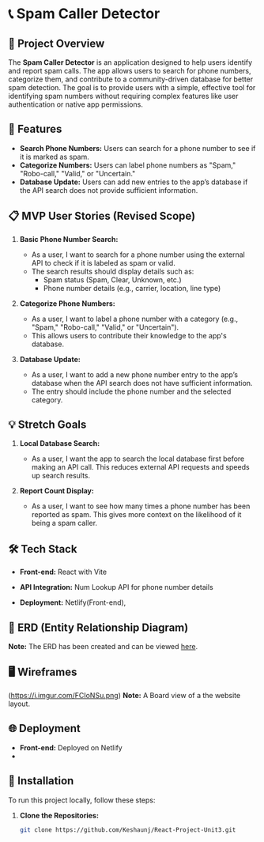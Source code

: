 # 📞 Spam Caller Detector

## 🚀 Project Overview
The **Spam Caller Detector** is an application designed to help users identify and report spam calls. The app allows users to search for phone numbers, categorize them, and contribute to a community-driven database for better spam detection. The goal is to provide users with a simple, effective tool for identifying spam numbers without requiring complex features like user authentication or native app permissions.

## 🌟 Features

- **Search Phone Numbers:** Users can search for a phone number to see if it is marked as spam.
- **Categorize Numbers:** Users can label phone numbers as "Spam," "Robo-call," "Valid," or "Uncertain."
- **Database Update:** Users can add new entries to the app’s database if the API search does not provide sufficient information.

## 📋 MVP User Stories (Revised Scope)

1. **Basic Phone Number Search:**
   - As a user, I want to search for a phone number using the external API to check if it is labeled as spam or valid.
   - The search results should display details such as:
     - Spam status (Spam, Clear, Unknown, etc.)
     - Phone number details (e.g., carrier, location, line type)

2. **Categorize Phone Numbers:**
   - As a user, I want to label a phone number with a category (e.g., "Spam," "Robo-call," "Valid," or "Uncertain").
   - This allows users to contribute their knowledge to the app's database.

3. **Database Update:**
   - As a user, I want to add a new phone number entry to the app’s database when the API search does not have sufficient information.
   - The entry should include the phone number and the selected category.

## 💡 Stretch Goals

1. **Local Database Search:**
   - As a user, I want the app to search the local database first before making an API call. This reduces external API requests and speeds up search results.

2. **Report Count Display:**
   - As a user, I want to see how many times a phone number has been reported as spam. This gives more context on the likelihood of it being a spam caller.

## 🛠️ Tech Stack

- **Front-end:** React with Vite

- **API Integration:** Num Lookup API for phone number details
- **Deployment:** Netlify(Front-end), 

## 📐 ERD (Entity Relationship Diagram)

**Note:** The ERD has been created and can be viewed [here](https://imgur.com/a/pF8hYp7).

## 🖥️ Wireframes
(https://i.imgur.com/FCIoNSu.png)
**Note:** A Board view of a the website layout.

## 🌐 Deployment

- **Front-end:** Deployed on Netlify
- 

## 🔧 Installation

To run this project locally, follow these steps:

1. **Clone the Repositories:**
   ```bash
   git clone https://github.com/Keshaunj/React-Project-Unit3.git
